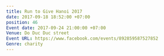 ```yaml
---
title: Run to Give Hanoi 2017
date: 2017-09-18 18:52:00 +07:00
position: 46
Event date: 2017-09-24 21:00:00 +07:00
Venue: Do Duc Duc street
Event URL: https://www.facebook.com/events/892859587527852
Genre: charity
---
```


